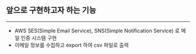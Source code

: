 ## 앞으로 구현하고자 하는 기능

***

- AWS SES(Simple Email Service), SNS(Simple Notification Service) 로 메일 인증 시스템 구현
- 이메일 정보를 수집하고 export 하여 csv 파일로 출력

